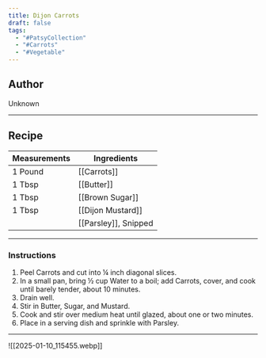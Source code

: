 ```yaml
---
title: Dijon Carrots
draft: false
tags:
  - "#PatsyCollection"
  - "#Carrots"
  - "#Vegetable"
---
```

## Author
Unknown
___
## Recipe

| Measurements                | Ingredients                                          |
| :-------------------------- | ---------------------------------------------------- |
|1 Pound|[[Carrots]]|
|1 Tbsp|[[Butter]]|
|1 Tbsp|[[Brown Sugar]]|
|1 Tbsp|[[Dijon Mustard]]|
||[[Parsley]], Snipped|
___
### Instructions

1. Peel Carrots and cut into ¼ inch diagonal slices.
2. In a small pan, bring ½ cup Water to a boil; add Carrots, cover, and cook until barely tender, about 10 minutes.
3. Drain well.
4. Stir in Butter, Sugar, and Mustard.
5. Cook and stir over medium heat until glazed, about one or two minutes.
6. Place in a serving dish and sprinkle with Parsley.
___
![[2025-01-10_115455.webp]]